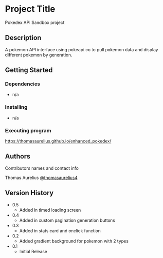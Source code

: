 # Project Title

Pokedex API Sandbox project

## Description

A pokemon API interface using pokeapi.co to pull pokemon data and display different pokemon by generation.

## Getting Started

### Dependencies

-  n/a

### Installing

-  n/a

### Executing program

https://thomasaurelius.github.io/enhanced_pokedex/

## Authors

Contributors names and contact info

Thomas Aurelius
[@thomasaurelius4](https://twitter.com/thomasaurelius4)

## Version History

-  0.5
   -  Added in timed loading screen
-  0.4
   -  Added in custom pagination generation buttons
-  0.3
   -  Added in stats card and onclick function
-  0.2
   -  Added gradient background for pokemon with 2 types
-  0.1
   -  Initial Release
